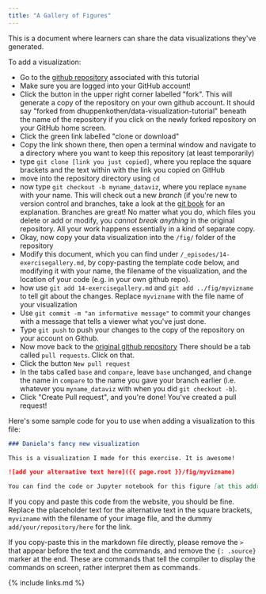 ```yaml
---
title: "A Gallery of Figures"
---
```


This is a document where learners can share the data visualizations they've generated. 

To add a visualization:
* Go to the [github repository](https://github.com/dhuppenkothen/data-visualization-tutorial) associated
with this tutorial
* Make sure you are logged into your GitHub account!
* Click the button in the upper right corner labelled "fork". This will generate a copy of the repository 
on your own github account. It should say "forked from dhuppenkothen/data-visualization-tutorial" beneath 
the name of the repository if you click on the newly forked repository on your GitHub home screen.
* Click the green link labelled "clone or download"
* Copy the link shown there, then open a terminal window and navigate to a directory where you want to 
keep this repository (at least temporarily)
* type `git clone [link you just copied]`, where you replace the square brackets and the text within with 
the link you copied on GitHub
* move into the repository directory using `cd`
* now type `git checkout -b myname_dataviz`, where you replace `myname` with your name. This will check 
out a new *branch* (if you're new to version control and branches, take a look at the [git book](https://git-scm.com/book/en/v2/Git-Branching-Basic-Branching-and-Merging) for an explanation. Branches are great! No matter what 
you do, which files you delete or add or modify, you *cannot break anything* in the original repository. 
All your work happens essentially in a kind of separate copy. 
* Okay, now copy your data visualization into the `/fig/` folder of the repository
* Modify this document, which you can find under `/_episodes/14-exercisegallery.md`, by copy-pasting the 
template code below, and modifying it with your name, the filename of the visualization, and the location of your 
code (e.g. in your own github repo).
* how use `git add 14-exercisegallery.md` and `git add ../fig/myvizname` to tell git about the changes. Replace
`myvizname` with the file name of your visualization
* Use `git commit -m "an informative message"` to commit your changes with a message that tells a viewer 
what you've just done.
* Type `git push` to push your changes to the copy of the repository on your account on Github.
* Now move back to the [original github repository](https://github.com/dhuppenkothen/data-visualization-tutorial) 
There should be a tab called `pull requests`. Click on that.
* Click the button `New pull request`
* In the tabs called `base` and `compare`, leave `base` unchanged, and change the name in `compare` to 
the name you gave your branch earlier (i.e. whatever you `myname_dataviz` with when you did `git checkout -b`). 
* Click "Create Pull request", and you're done! You've created a pull request!

Here's some sample code for you to use when adding a visualization to this file:

```markdown
### Daniela's fancy new visualization

This is a visualization I made for this exercise. It is awesome!

![add your alternative text here]({{ page.root }}/fig/myvizname)

You can find the code or Jupyter notebook for this figure [at this address](add/your/repository/here).
```
 
If you copy and paste this code from the website, you should be fine. Replace the placeholder text 
for the alternative text in the square brackets, `myvizname` with the filename of your image file, 
and the dummy `add/your/repository/here` for the link.

If you copy-paste this in the markdown file directly, please remove the `>` that appear before the text 
and the commands, and remove the `{: .source}` marker at the end. These are commands that tell the 
compiler to display the commands on screen, rather interpret them as commands.  

{% include links.md %}
 

